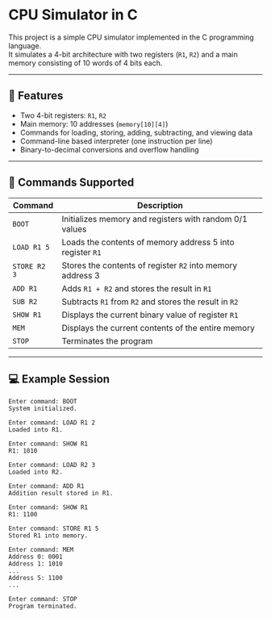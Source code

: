 # CPU Simulator in C

This project is a simple CPU simulator implemented in the C programming language.  
It simulates a 4-bit architecture with two registers (`R1`, `R2`) and a main memory consisting of 10 words of 4 bits each.

---

## 🔧 Features

- Two 4-bit registers: `R1`, `R2`
- Main memory: 10 addresses (`memory[10][4]`)
- Commands for loading, storing, adding, subtracting, and viewing data
- Command-line based interpreter (one instruction per line)
- Binary-to-decimal conversions and overflow handling

---

## 📌 Commands Supported

| Command           | Description                                                       |
|------------------|-------------------------------------------------------------------|
| `BOOT`           | Initializes memory and registers with random 0/1 values           |
| `LOAD R1 5`      | Loads the contents of memory address 5 into register `R1`         |
| `STORE R2 3`     | Stores the contents of register `R2` into memory address 3        |
| `ADD R1`         | Adds `R1 + R2` and stores the result in `R1`                      |
| `SUB R2`         | Subtracts `R1` from `R2` and stores the result in `R2`            |
| `SHOW R1`        | Displays the current binary value of register `R1`                |
| `MEM`            | Displays the current contents of the entire memory                |
| `STOP`           | Terminates the program                                            |

---

## 💻 Example Session

```text
Enter command: BOOT
System initialized.

Enter command: LOAD R1 2
Loaded into R1.

Enter command: SHOW R1
R1: 1010

Enter command: LOAD R2 3
Loaded into R2.

Enter command: ADD R1
Addition result stored in R1.

Enter command: SHOW R1
R1: 1100

Enter command: STORE R1 5
Stored R1 into memory.

Enter command: MEM
Address 0: 0001
Address 1: 1010
...
Address 5: 1100
...

Enter command: STOP
Program terminated.
